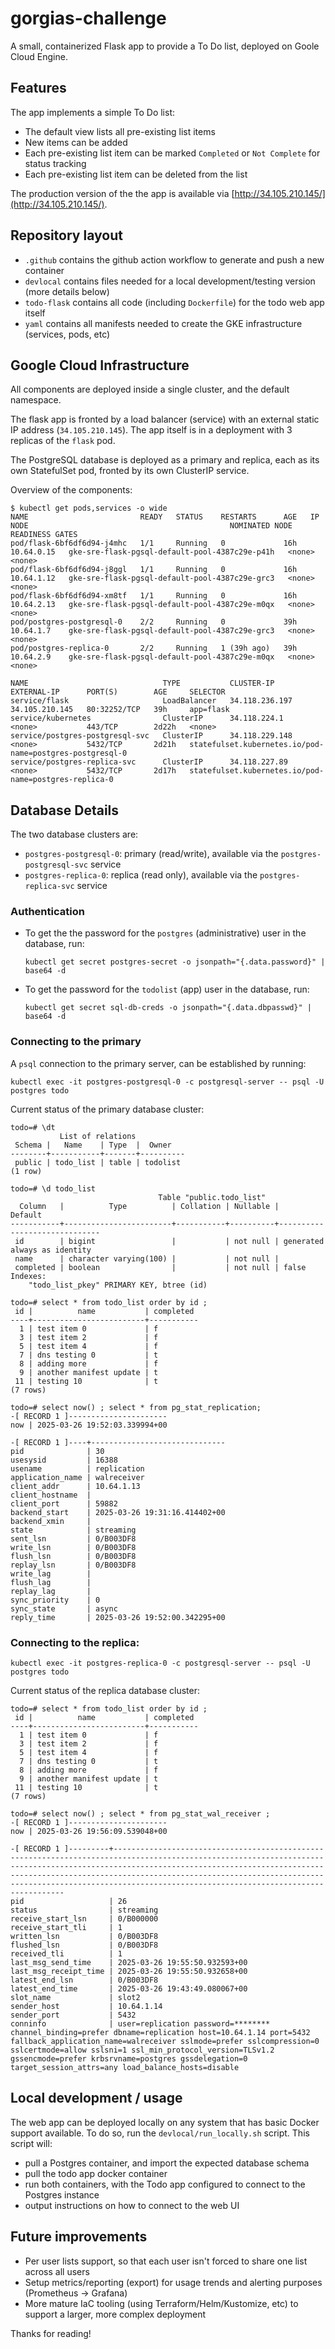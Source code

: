 # gorgias-challenge

A small, containerized Flask app to provide a To Do list, deployed on Goole Cloud Engine.

## Features

The app implements a simple To Do list:

* The default view lists all pre-existing list items
* New items can be added
* Each pre-existing list item can be marked `Completed` or `Not Complete` for status tracking
* Each pre-existing list item can be deleted from the list

The production version of the the app is available via [http://34.105.210.145/](http://34.105.210.145/).

## Repository layout

* `.github` contains the github action workflow to generate and push a new container
* `devlocal` contains files needed for a local development/testing version (more details below)
* `todo-flask` contains all code (including `Dockerfile`) for the todo web app itself
* `yaml` contains all manifests needed to create the GKE infrastructure (services, pods, etc)


## Google Cloud Infrastructure

All components are deployed inside a single cluster, and the default namespace.

The flask app is fronted by a load balancer (service) with an external static IP address (`34.105.210.145`). The app itself is in a deployment with 3 replicas of the `flask` pod.

The PostgreSQL database is deployed as a primary and replica, each as its own StatefulSet pod, fronted by its own ClusterIP service.

Overview of the components:

```
$ kubectl get pods,services -o wide
NAME                         READY   STATUS    RESTARTS      AGE   IP           NODE                                             NOMINATED NODE   READINESS GATES
pod/flask-6bf6df6d94-j4mhc   1/1     Running   0             16h   10.64.0.15   gke-sre-flask-pgsql-default-pool-4387c29e-p41h   <none>           <none>
pod/flask-6bf6df6d94-j8ggl   1/1     Running   0             16h   10.64.1.12   gke-sre-flask-pgsql-default-pool-4387c29e-grc3   <none>           <none>
pod/flask-6bf6df6d94-xm8tf   1/1     Running   0             16h   10.64.2.13   gke-sre-flask-pgsql-default-pool-4387c29e-m0qx   <none>           <none>
pod/postgres-postgresql-0    2/2     Running   0             39h   10.64.1.7    gke-sre-flask-pgsql-default-pool-4387c29e-grc3   <none>           <none>
pod/postgres-replica-0       2/2     Running   1 (39h ago)   39h   10.64.2.9    gke-sre-flask-pgsql-default-pool-4387c29e-m0qx   <none>           <none>

NAME                              TYPE           CLUSTER-IP       EXTERNAL-IP      PORT(S)        AGE     SELECTOR
service/flask                     LoadBalancer   34.118.236.197   34.105.210.145   80:32252/TCP   39h     app=flask
service/kubernetes                ClusterIP      34.118.224.1     <none>           443/TCP        2d22h   <none>
service/postgres-postgresql-svc   ClusterIP      34.118.229.148   <none>           5432/TCP       2d21h   statefulset.kubernetes.io/pod-name=postgres-postgresql-0
service/postgres-replica-svc      ClusterIP      34.118.227.89    <none>           5432/TCP       2d17h   statefulset.kubernetes.io/pod-name=postgres-replica-0
```

## Database Details

The two database clusters are:

* `postgres-postgresql-0`: primary (read/write), available via the `postgres-postgresql-svc` service
* `postgres-replica-0`: replica (read only), available via the `postgres-replica-svc` service

### Authentication

* To get the the password for the `postgres` (administrative) user in the database, run:
  ```
  kubectl get secret postgres-secret -o jsonpath="{.data.password}" | base64 -d
  ```

* To get the password for the `todolist` (app) user in the database, run:
  ```
  kubectl get secret sql-db-creds -o jsonpath="{.data.dbpasswd}" | base64 -d
  ```

### Connecting to the primary

A `psql` connection to the primary server, can be established by running:

```
kubectl exec -it postgres-postgresql-0 -c postgresql-server -- psql -U postgres todo
```

Current status of the primary database cluster:

```
todo=# \dt
           List of relations
 Schema |   Name    | Type  |  Owner   
--------+-----------+-------+----------
 public | todo_list | table | todolist
(1 row)

todo=# \d todo_list
                                 Table "public.todo_list"
  Column   |          Type          | Collation | Nullable |           Default            
-----------+------------------------+-----------+----------+------------------------------
 id        | bigint                 |           | not null | generated always as identity
 name      | character varying(100) |           | not null | 
 completed | boolean                |           | not null | false
Indexes:
    "todo_list_pkey" PRIMARY KEY, btree (id)
    
todo=# select * from todo_list order by id ;
 id |          name           | completed 
----+-------------------------+-----------
  1 | test item 0             | f
  3 | test item 2             | f
  5 | test item 4             | f
  7 | dns testing 0           | t
  8 | adding more             | f
  9 | another manifest update | t
 11 | testing 10              | t
(7 rows)

todo=# select now() ; select * from pg_stat_replication;
-[ RECORD 1 ]----------------------
now | 2025-03-26 19:52:03.339994+00

-[ RECORD 1 ]----+------------------------------
pid              | 30
usesysid         | 16388
usename          | replication
application_name | walreceiver
client_addr      | 10.64.1.13
client_hostname  | 
client_port      | 59882
backend_start    | 2025-03-26 19:31:16.414402+00
backend_xmin     | 
state            | streaming
sent_lsn         | 0/B003DF8
write_lsn        | 0/B003DF8
flush_lsn        | 0/B003DF8
replay_lsn       | 0/B003DF8
write_lag        | 
flush_lag        | 
replay_lag       | 
sync_priority    | 0
sync_state       | async
reply_time       | 2025-03-26 19:52:00.342295+00
```

### Connecting to the replica:


```
kubectl exec -it postgres-replica-0 -c postgresql-server -- psql -U postgres todo
```

Current status of the replica database cluster:

```
todo=# select * from todo_list order by id ;
 id |          name           | completed 
----+-------------------------+-----------
  1 | test item 0             | f
  3 | test item 2             | f
  5 | test item 4             | f
  7 | dns testing 0           | t
  8 | adding more             | f
  9 | another manifest update | t
 11 | testing 10              | t
(7 rows)

todo=# select now() ; select * from pg_stat_wal_receiver ;
-[ RECORD 1 ]----------------------
now | 2025-03-26 19:56:09.539048+00

-[ RECORD 1 ]---------+---------------------------------------------------------------------------------------------------------------------------------------------------------------------------------------------------------------------------------------------------------------------------------------------------------------------------------------------------
pid                   | 26
status                | streaming
receive_start_lsn     | 0/B000000
receive_start_tli     | 1
written_lsn           | 0/B003DF8
flushed_lsn           | 0/B003DF8
received_tli          | 1
last_msg_send_time    | 2025-03-26 19:55:50.932593+00
last_msg_receipt_time | 2025-03-26 19:55:50.932658+00
latest_end_lsn        | 0/B003DF8
latest_end_time       | 2025-03-26 19:43:49.080067+00
slot_name             | slot2
sender_host           | 10.64.1.14
sender_port           | 5432
conninfo              | user=replication password=******** channel_binding=prefer dbname=replication host=10.64.1.14 port=5432 fallback_application_name=walreceiver sslmode=prefer sslcompression=0 sslcertmode=allow sslsni=1 ssl_min_protocol_version=TLSv1.2 gssencmode=prefer krbsrvname=postgres gssdelegation=0 target_session_attrs=any load_balance_hosts=disable
```

## Local development / usage

The web app can be deployed locally on any system that has basic Docker support available.
To do so, run the `devlocal/run_locally.sh` script.  This script will:

* pull a Postgres container, and import the expected database schema
* pull the todo app docker container
* run both containers, with the Todo app configured to connect to the Postgres instance
* output instructions on how to connect to the web UI


## Future improvements

* Per user lists support, so that each user isn't forced to share one list across all users
* Setup metrics/reporting (export) for usage trends and alerting purposes (Prometheus -> Grafana)
* More mature IaC tooling (using Terraform/Helm/Kustomize, etc) to support a larger, more complex deployment


Thanks for reading!
